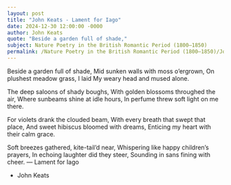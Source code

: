 ```yaml
---
layout: post
title: "John Keats - Lament for Iago"
date: 2024-12-30 12:00:00 -0000
author: John Keats
quote: "Beside a garden full of shade,"
subject: Nature Poetry in the British Romantic Period (1800–1850)
permalink: /Nature Poetry in the British Romantic Period (1800–1850)/John Keats/John Keats - Lament for Iago
---
```


Beside a garden full of shade,
Mid sunken walls with moss o’ergrown,
On plushest meadow grass, I laid
My weary head and mused alone.

The deep saloons of shady boughs,
With golden blossoms throughed the air,
Where sunbeams shine at idle hours,
In perfume threw soft light on me there.

For violets drank the clouded beam,
With every breath that swept that place,
And sweet hibiscus bloomed with dreams,
Enticing my heart with their calm grace.

Soft breezes gathered, kite-tail’d near,
Whispering like happy children’s prayers,
In echoing laughter did they steer,
Sounding in sans fining with cheer.
— Lament for Iago

- John Keats
